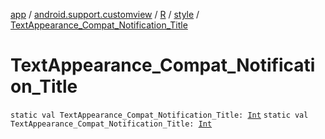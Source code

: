 [app](../../../index.md) / [android.support.customview](../../index.md) / [R](../index.md) / [style](index.md) / [TextAppearance_Compat_Notification_Title](./-text-appearance_-compat_-notification_-title.md)

# TextAppearance_Compat_Notification_Title

`static val TextAppearance_Compat_Notification_Title: `[`Int`](https://kotlinlang.org/api/latest/jvm/stdlib/kotlin/-int/index.html)
`static val TextAppearance_Compat_Notification_Title: `[`Int`](https://kotlinlang.org/api/latest/jvm/stdlib/kotlin/-int/index.html)